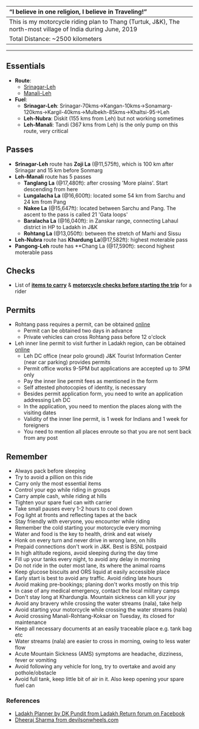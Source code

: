| “I believe in one religion, I believe in Traveling!”|
| :--- |
| This is my motorcycle riding plan to Thang (Turtuk, J&K), The north-most village of India during June, 2019|
| Total Distance:  ~2500 kilometers |

---

## **Essentials**
* **Route**: 
	* [Srinagar-Leh](route.md)
	* [Manali-Leh](circuit-route.md)
* **Fuel**: 
	* **Srinagar-Leh**: Srinagar-70kms->Kangan-10kms->Sonamarg-120kms->Kargil-40kms->Mulbekh-85kms->Khaltsi-95->Leh
	* **Leh-Nubra**: Diskit (155 kms from Leh) but not working sometimes
	* **Leh-Manali**: Tandi (367 kms from Leh) is the only pump on this route, very critical

## **Passes**
* **Srinagar-Leh** route has **Zoji La** (@11,575ft), which is 100 km after Srinagar and 15 km before Sonmarg
* **Leh-Manali** route has 5 passes
    * **Tanglang La** (@17,480ft): after crossing 'More plains'. Start descending from here 
	* **Lungalacha La** (@16,600ft): located some 54 km from Sarchu and 24 km from Pang
	* **Nakee La** (@15,647ft): located between Sarchu and Pang. The ascent to the pass is called 21 'Gata loops'
	* **Baralacha La** (@16,040ft): in Zanskar range, connecting Lahaul district in HP to Ladakh in J&K
    * **Rohtang La** (@13,050ft): between the stretch of Marhi and Sissu
* **Leh-Nubra** route has **Khardung La**(@17,582ft): highest moterable pass 
* **Pangong-Leh** route has **Chang La (@17,590ft): second highest moterable pass

## Checks		
* List of [**items to carry**](carry-list.md) & [**motorcycle checks before starting the trip**](check-list.md) for a rider

## **Permits**
* Rohtang pass requires a permit, can be obtained [online](https://rohtangpermits.nic.in)
	* Permit can be obtained two days in advance
	* Private vehicles can cross Rohtang pass before 12 o'clock
* Leh inner line permit to visit further in Ladakh region, can be obtained [online](http://www.lahdclehpermit.in)
	* Leh DC office (near polo ground) J&K Tourist Information Center (near car parking) provides permits
	* Permit office works 9-5PM but applications are accepted up to 3PM only
	* Pay the inner line permit fees as mentioned in the form
	* Self attested photocopies of identity, is necessary
	* Besides permit application form, you need to write an application addressing Leh DC
	* In the application, you need to mention the places along with the visiting dates
	* Validity of the inner line permit, is 1 week for Indians and 1 week for foreigners
	* You need to mention all places enroute so that you are not sent back from any post

## **Remember**
* Always pack before sleeping
* Try to avoid a pillion on this ride
* Carry only the most essential items
* Control your ego while riding in groups
* Carry ample cash, while riding at hills
* Tighten your spare fuel can with carrier
* Take small pauses every 1-2 hours to cool down
* Fog light at fronts and reflecting tapes at the back
* Stay friendly with everyone, you encounter while riding
* Remember the cold starting your motorcycle every morning
* Water and food is the key to health, drink and eat wisely
* Honk on every turn and never drive in wrong lane, on hills
* Prepaid connections don't work in J&K. Best is BSNL postpaid
* In high altitude regions, avoid sleeping during the day time
* Fill up your tanks every night, to avoid any delay in morning 
* Do not ride in the outer most lane, its where the animal roams
* Keep glucose biscuits and ORS liquid at easily accessible place
* Early start is best to avoid any traffic. Avoid riding late hours
* Avoid making pre-bookings; planing don't works mostly on this trip
* In case of any medical emergency, contact the local military camps
* Don't stay long at Khardungla. Mountain sickness can kill your joy
* Avoid any bravery while crossing the water streams (nala), take help
* Avoid starting your motorcycle while crossing the water streams (nala)
* Avoid crossing Manali-Rohtang-Koksar on Tuesday, its closed for maintenance
* Keep all necessary documents at an easily traceable place e.g. tank bag etc
* Water streams (nala) are easier to cross in morning, owing to less water flow
* Acute Mountain Sickness (AMS) symptoms are headache, dizziness, fever or vomiting
* Avoid following any vehicle for long, try to overtake and avoid any pothole/obstacle
* Avoid full tank, keep little bit of air in it. Also keep opening your spare fuel can

### **References**
* [Ladakh Planner by DK Pundit from Ladakh Return forum on Facebook](dk-pandit-guidance.md)
* [Dheeraj Sharma from devilsonwheels.com](http://devilonwheels.com)